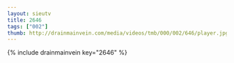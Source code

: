 ```yaml
--- 
layout: sieutv
title: 2646
tags: ["002"]
thumb: http://drainmainvein.com/media/videos/tmb/000/002/646/player.jpg
---
```

{% include drainmainvein key="2646" %} 
